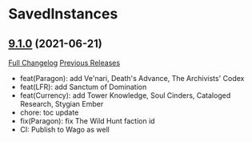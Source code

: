 # SavedInstances

## [9.1.0](https://github.com/SavedInstances/SavedInstances/tree/9.1.0) (2021-06-21)
[Full Changelog](https://github.com/SavedInstances/SavedInstances/compare/9.0.8...9.1.0) [Previous Releases](https://github.com/SavedInstances/SavedInstances/releases)

- feat(Paragon): add Ve'nari, Death's Advance, The Archivists' Codex  
- feat(LFR): add Sanctum of Domination  
- feat(Currency): add Tower Knowledge, Soul Cinders, Cataloged Research, Stygian Ember  
- chore: toc update  
- fix(Paragon): fix The Wild Hunt faction id  
- CI: Publish to Wago as well  
